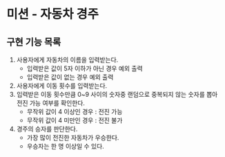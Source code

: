 # 미션 - 자동차 경주

##  구현 기능 목록
1. 사용자에게 자동차의 이름을 입력받는다.
    * 입력받은 값이 5자 이하가 아닌 경우 예외 출력
    * 입력받은 값이 없는 경우 예외 출력
2. 사용자에게 이동 횟수를 입력받는다.
3. 입력받은 이동 횟수만큼 0~9 사이의 숫자중 랜덤으로 중복되지 않는 숫자를 뽑아 전진 가능 여부를 확인한다.
    * 무작위 값이 4 이상인 경우 : 전진 가능
    * 무작위 값이 4 미만인 경우 : 전진 불가
4. 경주의 승자를 판단한다.
    * 가장 많이 전진한 자동차가 우승한다.
    * 우승자는 한 명 이상일 수 있다.
